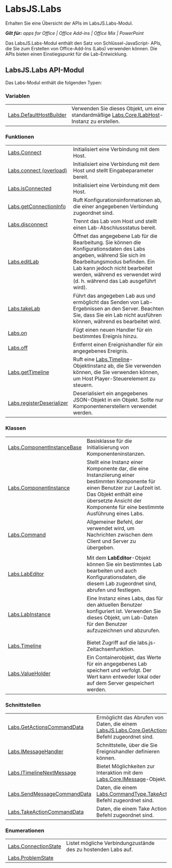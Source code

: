 
# LabsJS.Labs
Erhalten Sie eine Übersicht der APIs im LabsJS.Labs-Modul.

 _**Gilt für:** apps for Office | Office Add-ins | Office Mix | PowerPoint_

Das LabsJS.Labs-Modul enthält den Satz von Schlüssel-JavaScript- APIs, die Sie zum Erstellen von Office-Add-Ins (Labs) verwenden können. Die APIs bieten einen Einstiegspunkt für die Lab-Entwicklung.

## LabsJS.Labs API-Modul

Das Labs-Modul enthält die folgenden Typen:


### Variablen


|||
|:-----|:-----|
|[Labs.DefaultHostBuilder](../../reference/office-mix/labs.defaulthostbuilder.md)|Verwenden Sie dieses Objekt, um eine standardmäßige [Labs.Core.ILabHost](../../reference/office-mix/labs.core.ilabhost.md)-Instanz zu erstellen.|

### Funktionen


|||
|:-----|:-----|
|[Labs.Connect](../../reference/office-mix/labs.connect.md)|Initialisiert eine Verbindung mit dem Host.|
|[Labs.connect (overload)](../../reference/office-mix/labs.connect-overload.md)|Initialisiert eine Verbindung mit dem Host und stellt Eingabeparameter bereit.|
|[Labs.isConnected](../../reference/office-mix/labs.isconnected.md)|Initialisiert eine Verbindung mit dem Host.|
|[Labs.getConnectionInfo](../../reference/office-mix/labs.getconnectioninfo.md)|Ruft Konfigurationsinformationen ab, die einer angegebenen Verbindung zugeordnet sind.|
|[Labs.disconnect](../../reference/office-mix/labs.disconnect.md)|Trennt das Lab vom Host und stellt einen Lab-Abschlussstatus bereit.|
|[Labs.editLab](../../reference/office-mix/labs.editlab.md)|Öffnet das angegebene Lab für die Bearbeitung. Sie können die Konfigurationsdaten des Labs angeben, während Sie sich im Bearbeitungsmodus befinden. Ein Lab kann jedoch nicht bearbeitet werden, während es verwendet wird (d. h. während das Lab ausgeführt wird).|
|[Labs.takeLab](../../../reference/office-mix/labs.takelab.md)|Führt das angegeben Lab aus und ermöglicht das Senden von Lab-Ergebnissen an den Server. Beachten Sie, dass Sie ein Lab nicht ausführen können, während es bearbeitet wird.|
|[Labs.on](../../reference/office-mix/labs.on.md)|Fügt einen neuen Handler für ein bestimmtes Ereignis hinzu.|
|[Labs.off](../../reference/office-mix/labs.off.md)|Entfernt einen Ereignishandler für ein angegebenes Ereignis.|
|[Labs.getTimeline](../../reference/office-mix/labs.gettimeline.md)|Ruft eine [Labs.Timeline](../../reference/office-mix/labs.timeline.md)-Objektinstanz ab, die Sie verwenden können, die Sie verwenden können, um Host Player-Steuerelement zu steuern.|
|[Labs.registerDeserializer](../../reference/office-mix/labs.registerdeserializer.md)|Deserialisiert ein angegebenes JSON-Objekt in ein Objekt. Sollte nur Komponentenerstellern verwendet werden.|

### Klassen


|||
|:-----|:-----|
|[Labs.ComponentInstanceBase](../../../reference/office-mix/labs.componentinstancebase.md)|Basisklasse für die Initialisierung von Komponenteninstanzen.|
|[Labs.ComponentInstance](../../../reference/office-mix/labs.componentinstance.md)|Stellt eine Instanz einer Komponente dar, die eine Instanziierung einer bestimmten Komponente für einen Benutzer zur Laufzeit ist. Das Objekt enthält eine übersetzte Ansicht der Komponente für eine bestimmte Ausführung eines Labs.|
|[Labs.Command](../../reference/office-mix/labs.command.md)|Allgemeiner Befehl, der verwendet wird, um Nachrichten zwischen dem Client und Server zu übergeben.|
|||
|[Labs.LabEditor](../../../reference/office-mix/labs.labeditor.md)|Mit dem  **LabEditor**-Objekt können Sie ein bestimmtes Lab bearbeiten und auch Konfigurationsdaten, die diesem Lab zugeordnet sind, abrufen und festlegen.|
|[Labs.LabInstance](../../../reference/office-mix/labs.labinstance.md)|Eine Instanz eines Labs, das für den aktuellen Benutzer konfiguriert ist. Verwenden Sie dieses Objekt, um Lab-Daten für den Benutzer aufzuzeichnen und abzurufen.|
|||
|||
|[Labs.Timeline](../../reference/office-mix/labs.timeline.md)|Bietet Zugriff auf die labs.js-Zeitachsenfunktion.|
|[Labs.ValueHolder](../../reference/office-mix/labs.valueholder.md)|Ein Containerobjekt, das Werte für ein angegebenes Lab speichert und verfolgt. Der Wert kann entweder lokal oder auf dem Server gespeichert werden.|

### Schnittstellen


|||
|:-----|:-----|
|[Labs.GetActionsCommandData](../../reference/office-mix/labs.getactionscommanddata.md)|Ermöglicht das Abrufen von Daten, die einem [LabsJS.Labs.Core.GetActions](../../reference/office-mix/labsjs.labs.core.getactions.md)-Befehl zugeordnet sind.|
|[Labs.IMessageHandler](../../reference/office-mix/labs.imessagehandler.md)|Schnittstelle, über die Sie Ereignishandler definieren können.|
|[Labs.ITimelineNextMessage](../../reference/office-mix/labs.itimelinenextmessage.md)|Bietet Möglichkeiten zur Interaktion mit dem [Labs.Core.IMessage](https://msdn.microsoft.com/library/office/mt599680.aspx)-Objekt.|
|[Labs.SendMessageCommandData](../../reference/office-mix/labs.sendmessagecommanddata.md)|Daten, die einem [Labs.CommandType.TakeAction](https://msdn.microsoft.com/library/office/mt599680.aspx)-Befehl zugeordnet sind.|
|[Labs.TakeActionCommandData](../../reference/office-mix/labs.takeactioncommanddata.md)|Daten, die einem Take Action-Befehl zugeordnet sind.|

### Enumerationen


|||
|:-----|:-----|
|[Labs.ConnectionState](../../reference/office-mix/labs.connectionstate.md)|Listet mögliche Verbindungzustände des zu hostenden Labs auf.|
|[Labs.ProblemState](../../reference/office-mix/labs.problemstate.md)||
